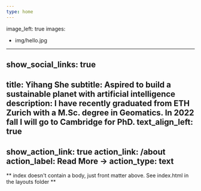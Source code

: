 ```yaml
---
type: home
---
```

image_left: true
images:
- img/hello.jpg
---
show_social_links: true
---
title: Yihang She
subtitle: Aspired to build a sustainable planet with artificial intelligence
description: I have recently graduated from ETH Zurich with a M.Sc. degree in Geomatics. In 2022 fall I will go to Cambridge for PhD.
text_align_left: true
---
show_action_link: true
action_link: /about
action_label: Read More &rarr;
action_type: text
---


** index doesn't contain a body, just front matter above.
See index.html in the layouts folder **
